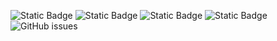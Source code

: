 ![Static Badge](https://img.shields.io/badge/blacklists-60-000000) ![Static Badge](https://img.shields.io/badge/blacklisted-2742687-cc0000) ![Static Badge](https://img.shields.io/badge/whitelisted-2242-00CC00) ![Static Badge](https://img.shields.io/badge/streaming_blacklist-28106-000000) ![GitHub issues](https://img.shields.io/github/issues/fabriziosalmi/blacklists)
